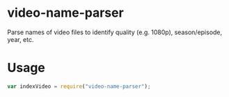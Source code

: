 # video-name-parser
Parse names of video files to identify quality (e.g. 1080p), season/episode, year, etc.

# Usage
```javascript
var indexVideo = require("video-name-parser");

```
